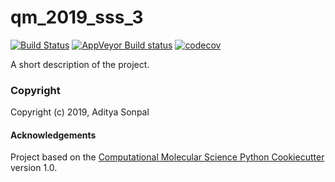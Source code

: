 qm_2019_sss_3
==============================
[//]: # (Badges)
[![Build Status](https://travis-ci.org/MolSSI-Education/qm_2019_sss_3.svg?branch=master)](https://travis-ci.org/MolSSI-Education/qm_2019_sss_3)
[![AppVeyor Build status](https://ci.appveyor.com/api/projects/status/REPLACE_WITH_APPVEYOR_LINK/branch/master?svg=true)](https://ci.appveyor.com/project/REPLACE_WITH_OWNER_ACCOUNT/qm_2019_sss_3/branch/master)
[![codecov](https://codecov.io/gh/MolSSI-Education/qm_2019_sss_4/commit/19748e58a39dbe408f87a78dbb5dbbfaa0abcb02/graph/badge.svg)](https://codecov.io/gh/MolSSI-Education/qm_2019_sss_3/branch/master)

A short description of the project.

### Copyright

Copyright (c) 2019, Aditya Sonpal


#### Acknowledgements
 
Project based on the 
[Computational Molecular Science Python Cookiecutter](https://github.com/molssi/cookiecutter-cms) version 1.0.
